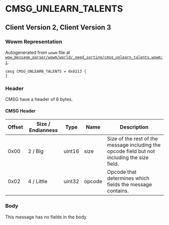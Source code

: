 # CMSG_UNLEARN_TALENTS

## Client Version 2, Client Version 3

### Wowm Representation

Autogenerated from `wowm` file at [`wow_message_parser/wowm/world/_need_sorting/cmsg_unlearn_talents.wowm:1`](https://github.com/gtker/wow_messages/tree/main/wow_message_parser/wowm/world/_need_sorting/cmsg_unlearn_talents.wowm#L1).
```rust,ignore
cmsg CMSG_UNLEARN_TALENTS = 0x0213 {
}
```
### Header

CMSG have a header of 6 bytes.

#### CMSG Header

| Offset | Size / Endianness | Type   | Name   | Description |
| ------ | ----------------- | ------ | ------ | ----------- |
| 0x00   | 2 / Big           | uint16 | size   | Size of the rest of the message including the opcode field but not including the size field.|
| 0x02   | 4 / Little        | uint32 | opcode | Opcode that determines which fields the message contains.|

### Body

This message has no fields in the body.

